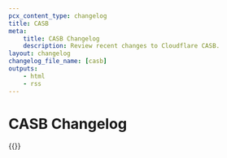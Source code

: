 ```yaml
---
pcx_content_type: changelog
title: CASB
meta:
    title: CASB Changelog
    description: Review recent changes to Cloudflare CASB.
layout: changelog
changelog_file_name: [casb]
outputs:
    - html
    - rss
---
```


# CASB Changelog

<!-- All changelog entries live in /data/changelogs/casb.yaml. For more details, refer to https://developers.cloudflare.com/style-guide/documentation-content-strategy/content-types/changelog/#yaml-file -->

{{<product-changelog>}}